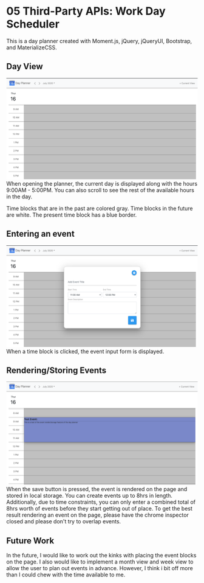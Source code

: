 # 05 Third-Party APIs: Work Day Scheduler

This is a day planner created with Moment.js, jQuery, jQueryUI, Bootstrap, and MaterializeCSS.

## Day View

![day view](./styles/Assets/DayView.png)
When opening the planner, the current day is displayed along with the hours 9:00AM - 5:00PM. You can also scroll to see the rest of the available hours in the day.

Time blocks that are in the past are colored gray. Time blocks in the future are white. The present time block has a blue border.

## Entering an event

![event form](./styles/Assets/eventForm.png)
When a time block is clicked, the event input form is displayed.

## Rendering/Storing Events

![event render](./styles/Assets/TestEvent.png)
When the save button is pressed, the event is rendered on the page and stored in local storage. You can create events up to 8hrs in length. Additionally, due to time constraints, you can only enter a combined total of 8hrs worth of events before they start getting out of place. To get the best result rendering an event on the page, please have the chrome inspector closed and please don't try to overlap events.

## Future Work

In the future, I would like to work out the kinks with placing the event blocks on the page. I also would like to implement a month view and week view to allow the user to plan out events in advance. However, I think i bit off more than I could chew with the time available to me.
